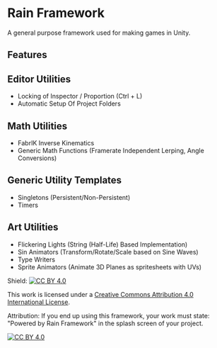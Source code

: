 
# Rain Framework

A general purpose framework used for making games in Unity.



## Features

## Editor Utilities
- Locking of Inspector / Proportion (Ctrl + L)
- Automatic Setup Of Project Folders

## Math Utilities
- FabrIK Inverse Kinematics
- Generic Math Functions (Framerate Independent Lerping, Angle Conversions)

## Generic Utility Templates
- Singletons (Persistent/Non-Persistent)
- Timers

## Art Utilities
- Flickering Lights (String (Half-Life) Based Implementation)
- Sin Animators (Transform/Rotate/Scale based on Sine Waves)
- Type Writers
- Sprite Animators (Animate 3D Planes as spritesheets with UVs)

Shield: [![CC BY 4.0][cc-by-shield]][cc-by]

This work is licensed under a
[Creative Commons Attribution 4.0 International License][cc-by].

Attribution: If you end up using this framework, your work must state: "Powered by Rain Framework" in the splash screen of your project.

[![CC BY 4.0][cc-by-image]][cc-by]

[cc-by]: http://creativecommons.org/licenses/by/4.0/
[cc-by-image]: https://i.creativecommons.org/l/by/4.0/88x31.png
[cc-by-shield]: https://img.shields.io/badge/License-CC%20BY%204.0-lightgrey.svg
